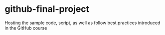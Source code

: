 # github-final-project
Hosting the sample code, script, as well as follow best practices introduced in the GitHub course
